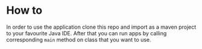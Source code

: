 # How to
In order to use the application clone this repo and import as a maven project to your favourite Java IDE. After that you can run apps by calling corresponding `main` method on class that you want to use. 